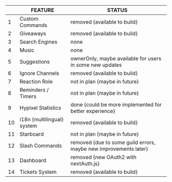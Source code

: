 |    |               FEATURE          |                                           STATUS                                       |
|----|--------------------------------|----------------------------------------------------------------------------------------|
|  1 | Custom Commands                | removed {available to build}                                                           |
|  2 | Giveaways                      | removed {available to build}                                                           |
|  3 | Search Engines                 | none                                                                                   |
|  4 | Music                          | none                                                                                   |
|  5 | Suggestions                    | ownerOnly, maybe available for users in some new updates                               |
|  6 | Ignore Channels                | removed {available to build}                                                           |
|  7 | Reaction Role                  | not in plan {maybe in future}                                                          |
|  8 | Reminders / Timers             | not in plan {maybe in future}                                                          |
|  9 | Hypixel Statistics             | done {could be more implemented for better experience}                                 |
| 10 | i18n {multilingual} system     | removed {available to build}                                                           |
| 11 | Starboard                      | not in plan {maybe in future}                                                          |
| 12 | Slash Commands                 | removed {due to some guild errors, maybe new improvements later}                       |
| 13 | Dashboard                      | removed {new OAuth2 with nextAuth.js}                                                  |
| 14 | Tickets System                 | removed {available to build}                                                           |

